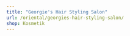```yaml
---
title: "Georgie's Hair Styling Salon"
url: /oriental/georgies-hair-styling-salon/
shop: Kosmetik
---
```

